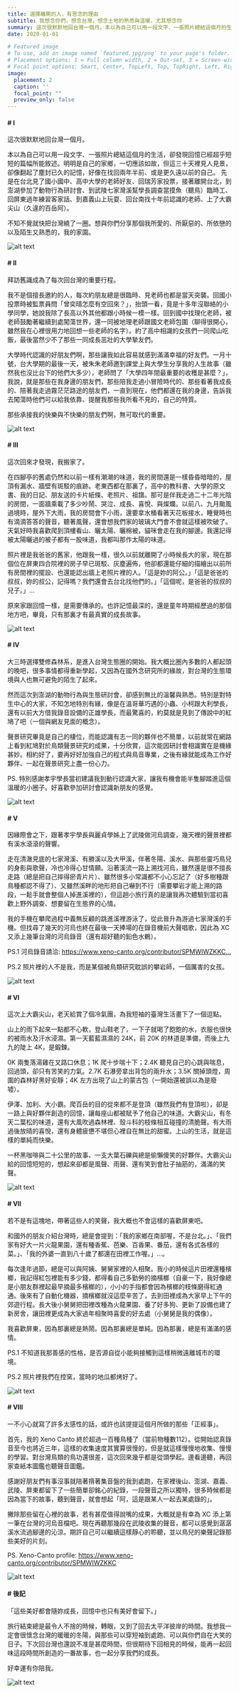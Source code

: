 ```yaml
---
title: 選擇離開的人，有思念的理由
subtitle: 我想念你們，想念台灣，想念土地的熟悉與溫暖，尤其想念你
summary: 這次很默默地回台灣一個月。本以為自己可以用一段文字、一張照片總結這個月的生活，卻發現回憶已經超乎短短的篇幅所能敘述。明明是自己的家鄉，一切應該如故，但這三十天裡見人見景，卻像翻起了塵封已久的記憶，好像...
date: 2020-01-01

# Featured image
# To use, add an image named `featured.jpg/png` to your page's folder.
# Placement options: 1 = Full column width, 2 = Out-set, 3 = Screen-width
# Focal point options: Smart, Center, TopLeft, Top, TopRight, Left, Right, BottomLeft, Bottom, BottomRight
image:
  placement: 2
  caption: ''
  focal_point: ""
  preview_only: false
---
```



#### # I
這次很默默地回台灣一個月。

本以為自己可以用一段文字、一張照片總結這個月的生活，卻發現回憶已經超乎短短的篇幅所能敘述。明明是自己的家鄉，一切應該如故，但這三十天裡見人見景，卻像翻起了塵封已久的記憶，好像在找回兩年半前、或是更久遠以前的自己。
先是在台北見了國小國中、高中大學的老師好友、回瑞芳家投票，接著離開台北，到澎湖參加了動物行為研討會、到武陵七家灣溪幫學長調查當摸魚（聽鳥）臨時工、回屏東過年練習客家話、到嘉義山上玩耍、回台南找十年前認識的老師、上了大霸尖山（久違的百岳阿）。

不知不覺就快把台灣繞了一圈。想與你們分享那個我所愛的、所厭惡的、所依戀的以及陌生又熟悉的，我的家園。

![alt text](featured.jpg "PC:洪孝宇，澎湖海邊")

#### # II
拜訪舊識成為了每次回台灣的重要行程。

我不是個擅長邀約的人，每次約朋友總是很臨時、見老師也都是當天突襲。回國小投票時被監票員問「曾奕晴怎麼有空回來？」，抬頭一看，竟是十多年沒聯絡的小學同學，她說我除了長高以外其他都跟小時候一模一樣。回到國中找理化老師，被老師鼓勵著繼續到處闖蕩世界，還一同被地理老師跟國文老師包圍（聊得很開心，雖然我在心裡很用力地回想一些老師的名字）。約了高中相識的女孩們一同爬山吃飯，最後當然少不了那些一同成長茁壯的大學摯友們。

大學時代認識的好朋友們啊，那些讓我如此容易就感到滿滿幸福的好友們。一月十號，台大學期的最後一天，被朱朱老師邀到課堂上與大學生分享我的人生故事（雖然我也沒比台下的他們大多少），老師問了「大學四年間最重要的收穫是甚麼？」，我說，就是那些在我身邊的朋友們，那些陪我走過小冒險時代的、那些看著我成長的、陪著我走過霧茫茫路途的朋友們，一直到現在，他們都還在我的身邊，告訴我去闖蕩時他們可以給我依靠、提醒我那些我所看不見的，自己的特質。

那些承接我的快樂與不快樂的朋友們啊，無可取代的重要。

![alt text](IMG_8719_1.jpg "B01班聚 at 易牙居")

#### # III
這次回來才發現，我搬家了。

在四腳亭的舊處仍然和以前一樣有潮潮的味道，我的房間還是一樣昏昏暗暗的，屋頂有漏水、牆壁有斑駁的痕跡。老東西都在那裏了，高中的教科書、大學的原文書、我的日記、朋友送的卡片紙條、老照片、祖譜。那可是伴我走過二十二年光陰的房間，一面牆乘載了多少吵鬧、哭泣、成長、喜悅、與燦爛。以前八、九月颱風過境時，屋外下大雨，我的房間會下小雨，還要拿水桶看著天花板接水，睡覺時也有滴滴答答的聲音，聽著風聲，還會想我們家的玻璃大門會不會就這樣被吹破了。天氣好時我喜歡爬到頂樓看山、曬太陽、曬棉被，貓咪會走在我的腳邊。我還記得被太陽曬過的被子都有一股味道，我都叫那作太陽的味道。

照片裡是我爸爸的舊家，他跟我一樣，很久以前就離開了小時候長大的家，現在那個位在屏東四合院裡的房子早已斑駁、灰塵遍佈，他卻都還能仔細的描繪出以前所有房間裡的擺設、也還能認出牆上老照片裡的人。「這是妳的阿公。」「這是爸爸的叔叔，妳的叔公，記得嗎？我們還會去台北找他們的。」「這個呢，是爸爸的叔叔的兒子。」…

原來家跟回憶一樣，是需要傳承的。也許記憶最深的，還是童年時期經歷過的那個地方吧，畢竟，只有那裏才有最真實的成長故事。

![alt text](IMG_9363_1.jpg "爸爸老家 at 屏東")

#### # IV
大三時選擇雙修森林系，是進入台灣生態圈的開始。我大概比圈內多數的人都起頭的晚吧，很多事情都得重新學起，又因為在國外念研究所的緣故，對台灣的生態環境與人也無可避免的陌生了起來。

然而這次到澎湖的動物行為與生態研討會，卻感到無比的溫馨與熟悉。特別是對特生中心的大家，不知怎地特別有緣，像是在溫哥華巧遇的小蟲、小柯跟大利學長，還有以前大方借我錄音設備的正雄學長，而最驚喜的，約莫就是見到了傳說中的紅鳩了吧（一個與網友見面的概念）。

聲景研究畢竟是自己的棲位，而能認識有志一同的夥伴也不簡單，以前就常在網路上看到紅鳩對於鳥類聲景研究的成果，十分欣賞，這次能因研討會相識實在是機緣甚妙。相約好了，要再好好加強自己的程式與鳥音專業，之後有緣就能成為工作好夥伴、一起在聲景研究上盡一份心力。 

PS. 特別感謝孝宇學長當初建議我到動行認識大家，讓我有機會能半隻腳踏進這個溫暖的小圈子。好喜歡參加研討會認識新朋友的感覺。

![alt text](IMG_2020_1.jpg "PC:洪孝宇，2020 動行報告")

#### # V
因緣際會之下，跟著孝宇學長與麗貞學姊上了武陵做河烏調查，幾天裡的聲景裡都有溪水滾滾的聲響。

走在清澈見底的七家灣溪、有勝溪以及大甲溪，伴著冬陽、溪水、與那些靈巧鳥兒的身影與歌聲，冷也冷得心甘情願。沿著溪流一路上溯找河烏，雖然還是很不擅長走路（總是把自己摔得瘀青片片）、雖然很多小常識都不小心忘記了（好多樹種跟鳥種都認不得了）、又雖然溪畔的地形把自己嚇到不行（需要攀岩才能上溯的路段，一鬆手就會整個人掉進溪裡的），但這趟小旅行真的是讓我再次體驗到當初喜歡上野外調查、想要留在生態界的心情。

我的手機在攀爬過程中義無反顧的跳進溪裡游泳了，從此晉升為游過七家灣溪的手機。但找尋了幾天的河烏也終在最後一天捧場的在錄音機前大聲唱歌，因此為 XC 又添上幾筆台灣的河烏錄音（還有超好聽的鉛色水鶇）。

PS.1 河烏錄音請洽: https://www.xeno-canto.org/contributor/SPMWIWZKKC…

PS.2 照片裡的人不是我，而是某個被鳥類研究耽誤的攀岩師，一個厲害的女孩。

![alt text](IMG_8991_1.jpg "PC:洪孝宇 at 武陵")

#### # VI
這次上大霸尖山，老天給賞了個冷氣團，為我短袖的臺灣生活畫下了一個逗點。

山上的雨下起來一點都不心軟，登山鞋老了，一下子就喝了飽飽的水，衣服也很快的被雨水及汗水浸濕。第一天藍藍濕濕的 24K，前 20K 的林道是準備，而後上九九的陡上 4K，是鍛鍊。

0K 兩隻落湯雞在叉路口休息；1K 爬十步喘十下；2.4K 聽見自己的心跳與喘息，回過頭，卻只有苦笑的力氣。2.7K 石瀑旁拿出背包的兩升水；3.5K 關掉頭燈，周圍的森林好黑好安靜；4K 左方出現了山上的蒙古包（一開始還被誤以為是廢墟）。

伊澤、加利、大小霸。爬百岳的目的從來都不是登頂（雖然我們有登頂啦），卻是一路上與好夥伴創造的回憶，讓每座山都被賦予了他自己的味道。大霸尖山，有冬天二葉松的味道，還有大風吹過森林裡、殼斗科的枝條相互碰撞的清脆聲。有大雨過後放晴的喜悅，還有身體疲憊不堪但心裡自在無比的甜蜜。上山的生活，就是這樣的單純而快樂。

一杯黑咖啡與二十公里的故事、一支大葉石礫與總是偷懶傻笑的好夥伴。大霸尖山給的回憶短短的，想起來卻都是風聲、雨聲、還有笑到會肚子抽筋的，滿滿的笑聲。

![alt text](IMG_9748.jpg "總是一起笑一起偷懶的好夥伴，親愛的好夥伴")

#### # VII
若不是有這塊地，帶著這些人的笑聲，我大概也不會這樣的喜歡屏東吧。

和國外的朋友介紹台灣時，總是會提到：「我的家鄉在南部喔，不是台北。」、「我們家有好大一片火龍果園，還有種香蕉、芭樂、百香果、番茄，還有各式各樣的菜。」、「我的外婆一直到八十歲了都還在田裡工作喔。」…。

每次逢年過節，總是可以與阿姨、舅舅家裡的人相聚。我小的時候這片田裡還種檳榔，我記得紅包裡能有多少錢，都得看自己多勤勞的摘檳榔（自豪一下，我好像總是小朋友群裡起最早摘最多檳榔的），小小的手指都會因為檳榔的枝條磨得紅通通。後來有了自動化機器，摘檳榔就沒這麼辛苦了，去到田裡成為大家早上下午的郊遊行程。長大後小舅舅把田裡改種為火龍果園、養了好多狗、更新了設備也建了新房舍，讓田裡更成為大家過年相聚時喜愛的好去處（小舅舅是我的偶像）。

我喜歡屏東，因為那裏總是熱鬧。因為那裏總是單純。因為那裏，總是有滿滿的感情。

PS.1 不知道我那善感的性格，是否源自從小能夠接觸到這樣稍微遠離城市的環境。

PS.2 照片裡我們在控窯，當時的地瓜都烤好了。

![alt text](IMG_0028_1.jpg "總是一起笑一起偷懶的好夥伴，親愛的好夥伴")

#### # VIII
一不小心就寫了許多太感性的話，或許也該提提這個月所做的那些「正經事」。

首先，我的 Xeno Canto 終於超過一百種鳥種了（當前物種數112）。從開始認真錄音至今也將近三年，這樣的收集速度其實算很慢的，但是就這樣慢慢地收集、慢慢的學習。對台灣鳥類的鳥功還很差，這次回來幾乎都是從頭學起。邊看邊聽，再回家查紙本圖鑑也聽聲音圖鑑。

感謝好朋友們有事沒事就陪著揹著集音盤的我到處跑，在家裡後山、澎湖、嘉義、武陵、屏東都留下了一些簡單卻銘心的紀錄，一段聲音之所以獨特，很多時候都是因為當下的故事，聽到聲音，就會想起「阿，這是跟某人一起去某處錄的」。

撇除那些留在心裡的故事，若有甚麼值得說嘴的成果，大概就是有幸為 XC 添上第一筆在台灣的河烏音檔吧。現在再聽那幾段在武陵收集的聲音，都可以感覺到潺潺溪水流過腳邊的沁涼。期許自己可以繼續這樣靜心的聆聽，並以鳥兒的樂聲記錄那些美好的片刻。

PS. Xeno-Canto profile: https://www.xeno-canto.org/contributor/SPMWIWZKKC

![alt text](DSC_0939_1.jpg "PC:陳建匡 at 阿里山")

#### # 後記
「這些美好都會隨妳成長，回憶中也只有美好會留下。」

旅行結束總是最令人不捨的時候，轉眼，又到了回去太平洋彼岸的時間。我想我一定會很懷念台灣的暖暖的冬陽，與那些可以穿短袖到處跑、可以與你們自在大笑的日子。下次回台灣也還說不准是甚麼時間，但很期待下回相見的時候，能再一起回味這段時間所創造的一番故事，也一起分享我們的成長。

好幸運有你陪我。

![alt text](IMG_0177.jpg "")

